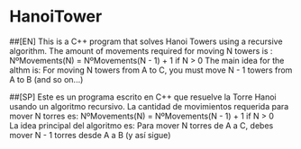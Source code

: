 # HanoiTower
##[EN]
This is a C++ program that solves Hanoi Towers using a recursive algorithm.
     The amount of movements required for moving N towers is :
     NºMovements(N) = NºMovements(N - 1) + 1 if N > 0 
     The main idea for the althm is: For moving N towers from A to C, you must move N - 1 towers from A to B (and so on...)

##[SP]
Este es un programa escrito en C++ que resuelve la Torre Hanoi usando un algoritmo recursivo.
     La cantidad de movimientos requerida para mover N torres es:
     NºMovements(N) = NºMovements(N - 1) + 1 if N > 0
     La idea principal del algoritmo es: Para mover N torres de A a C, debes mover N - 1 torres desde A a B (y así sigue)
